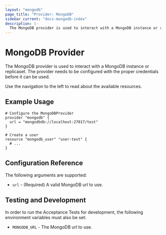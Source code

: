 ```yaml
---
layout: "mongodb"
page_title: "Provider: MongoDB"
sidebar_current: "docs-mongodb-index"
description: |-
  The MongoDB provider is used to interact with a MongoDB instance or replicaset. The provider needs to be configured with the proper credentials before it can be used.
---
```


# MongoDB Provider

The MongoDB provider is used to interact with
a MongoDB instance or replicaset. The provider needs to be configured
with the proper credentials before it can be used.

Use the navigation to the left to read about the available resources.

## Example Usage

```
# Configure the MongoDBProvider
provider "mongodb" {
  url = "mongodbdb://localhost:27017/test"
}

# Create a user
resource "mongodb_user" "user-test" {
  # ...
}
```

## Configuration Reference

The following arguments are supported:

* `url` - (Required) A valid MongoDB url to use.

## Testing and Development

In order to run the Acceptance Tests for development, the following environment
variables must also be set:

* `MONGODB_URL` - The MongoDB url to use.
